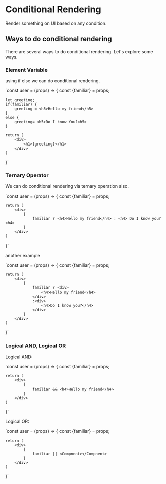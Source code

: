 # Conditional Rendering

Render something on UI based on any condition.

## Ways to do conditional rendering

There are several ways to do conditional rendering. Let's explore 
some ways. 


### Element Variable

using if else we can do conditional rendering.

`const user = (props) => {
   const {familiar} = props;

    let greeting;
    if(familiar) {
        greeting = <h5>Hello my friend</h5>
    }
    else {
        greeting= <h5>Do I know You?<h5>
    }

    return (
        <div>
            <h1>{greeting}</h1>
        </div>
    )
}`


### Ternary Operator

We can do conditional rendering via ternary operation also.

`const user = (props) => {
   const {familiar} = props;

    return (
        <div>
            {
                familiar ? <h4>Hello my friend</h4> : <h4> Do I know you?<h4>
            }
        </div>
    )
}`

another example

`const user = (props) => {
   const {familiar} = props;

    return (
        <div>
            {
                familiar ? <div>
                    <h4>Hello my friend</h4>
                </div>
                :<div>
                    <h4>Do I know you?</h4>
                </div>
            }
        </div>
    )
}`


### Logical AND, Logical OR

Logical AND: 

`const user = (props) => {
   const {familiar} = props;

    return (
        <div>
            {
                familiar && <h4>Hello my friend</h4>
            }
        </div>
    )
}`

Logical OR: 

`const user = (props) => {
   const {familiar} = props;

    return (
        <div>
            {
                familiar || <Compnent></Compnent>
            }
        </div>
    )
}`